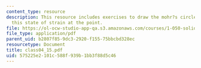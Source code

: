 ```yaml
---
content_type: resource
description: This resource includes exercises to draw the mohr?s circle representing
  this state of strain at the point.
file: https://ol-ocw-studio-app-qa.s3.amazonaws.com/courses/1-050-solid-mechanics-fall-2004/575225e2101c588f939b1bb3f88d5c46_class04_15.pdf
file_type: application/pdf
parent_uid: b2807f85-9dc3-2920-f155-75bbcbd328ec
resourcetype: Document
title: class04_15.pdf
uid: 575225e2-101c-588f-939b-1bb3f88d5c46
---
```

